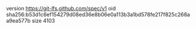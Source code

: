version https://git-lfs.github.com/spec/v1
oid sha256:b53d1c6ef154279d08ed36e8b06e0a113b3a1bd578fe217f825c268aa9ea577b
size 4103
